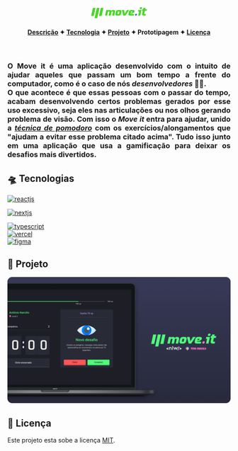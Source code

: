 <p align="center">
  <a href="https://antonionarcilio-move-it.vercel.app">
    <img title="Visualizar aplicação" width="25%" src="./.github/move-it.svg">
  </a>
</p>

<h4 align="center">

  [Descrição](#desc) ✦ [Tecnologia](#tec) ✦ [Projeto](#Projeto) ✦ Prototipagem ✦ [Licença](#lic)
</h4>

<br>

<h3 align="justify" id="desc">
O <b>Move it</b> é uma aplicação desenvolvido com o intuito de ajudar aqueles que passam um bom tempo a frente do computador, como é o caso de nós <i>desenvolvedores</i> 👨‍💻.
<br/>
O que acontece é que essas pessoas com o passar do tempo, acabam desenvolvendo certos problemas gerados por esse uso excessivo, seja eles nas articulações ou nos olhos gerando problema de visão. Com isso o <i>Move it</i> entra para ajudar, unido a <i><u> técnica de pomodoro</u></i> com os exercícios/alongamentos que "ajudam a evitar esse problema citado acima". Tudo isso junto em uma aplicação que usa a gamificação para deixar os desafios mais divertidos.
</h3>

<h2 id="tec">
🛸 Tecnologias
</h2>

<a href="https://reactjs.org">
 <img alt="reactjs" title="reactjs" src="https://img.shields.io/static/v1?label=React&message=Javascript%20library&style=social&logo=React&logoColor=0088CC" />
</a>

<br/>

<p align="left">
<a href="https://nextjs.org">
 <img alt="nextjs" title="nextjs" src="https://img.shields.io/static/v1?label=next%20js&message=Framework%20react&style=social&logo=Next.js&logoColor=black" />
</a>

<br/>

<p align="left">
<a href="https://www.typescriptlang.org/download">
 <img alt="typescript" title="typescript" src="https://img.shields.io/static/v1?label=TypeScript&message=Typed%20JavaScript&style=social&logo=typescript&logoColor=27609E" />
</a>

<br/>

<a href="https://vercel.com">
 <img alt="vercel" title="vercel" src="https://img.shields.io/static/v1?label=vercel&message=Deploy&&style=social&logo=Vercel" />
</a>

<br>

<a href="https://www.figma.com/file/cniET9Xo3ZIwoqJ4PWcovu/Move.it-1.0?node-id=160%3A2761">
 <img alt="figma" title="figma" src="https://img.shields.io/static/v1?label=Figma&message=Project%20prototyping&style=social&logo=Figma&logoColor=F24E1E" />
</a>

<h2 id="Projeto">
👔 Projeto
</h2>

<a href="https://antonionarcilio-move-it.vercel.app">
<img title="move.it" src="./.github/moveit-display.png">
</a>

<h2 id="lic">
📃 Licença
</h2>

Este projeto esta sobe a licença [MIT](./LICENSE).
